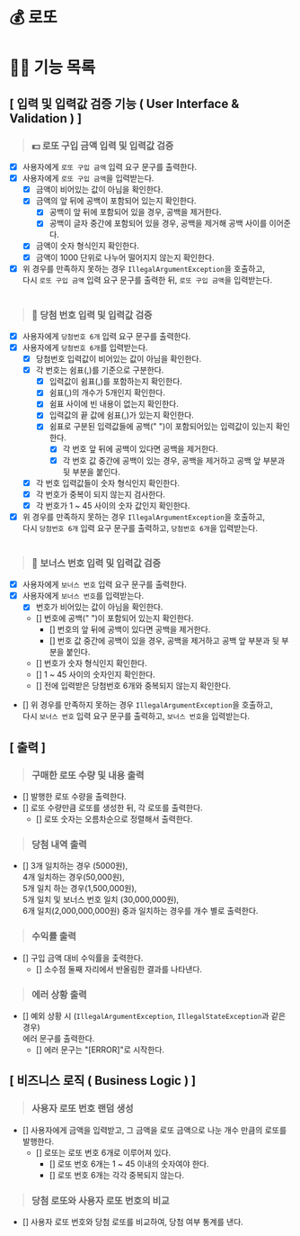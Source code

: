 # 💰 로또

# 👨‍💻 기능 목록

## [ 입력 및 입력값 검증 기능 ( User Interface & Validation ) ]

> ### 💵 로또 구입 금액 입력 및 입력값 검증

- [x] 사용자에게 `로또 구입 금액` 입력 요구 문구를 출력한다.
- [x] 사용자에게 `로또 구입 금액`을 입력받는다.
    - [x] 금액이 비어있는 값이 아님을 확인한다.
    - [x] 금액의 앞 뒤에 공백이 포함되어 있는지 확인한다.
        - [x] 공백이 앞 뒤에 포함되어 있을 경우, 공백을 제거한다.
        - [x] 공백이 글자 중간에 포함되어 있을 경우, 공백을 제거해 공백 사이를 이어준다.
    - [x] 금액이 숫자 형식인지 확인한다.
    - [x] 금액이 1000 단위로 나누어 떨어지지 않는지 확인한다.
- [x] 위 경우를 만족하지 못하는 경우 `IllegalArgumentException`을 호출하고,
  <br>다시 `로또 구입 금액` 입력 요구 문구를 출력한 뒤, `로또 구입 금액`을 입력받는다.
  <br><br>

> ### 🎰 당첨 번호 입력 및 입력값 검증

- [x] 사용자에게 `당첨번호 6개` 입력 요구 문구를 출력한다.
- [x] 사용자에게 `당첨번호 6개`를 입력받는다.
    - [x] 당첨번호 입력값이 비어있는 값이 아님을 확인한다.
    - [x] 각 번호는 쉼표(,)를 기준으로 구분한다.
        - [x] 입력값이 쉼표(,)를 포함하는지 확인한다.
        - [x] 쉼표(,)의 개수가 5개인지 확인한다.
        - [x] 쉼표 사이에 빈 내용이 없는지 확인한다.
        - [x] 입력값의 끝 값에 쉼표(,)가 있는지 확인한다.
        - [x] 쉼표로 구분된 입력값들에 공백(" ")이 포함되어있는 입력값이 있는지 확인한다.
            - [x] 각 번호 앞 뒤에 공백이 있다면 공백을 제거한다.
            - [x] 각 번호 값 중간에 공백이 있는 경우, 공백을 제거하고 공백 앞 부분과 뒷 부분을 붙인다.
    - [x] 각 번호 입력값들이 숫자 형식인지 확인한다.
    - [x] 각 번호가 중복이 되지 않는지 검사한다.
    - [x] 각 번호가 1 ~ 45 사이의 숫자 값인지 확인한다.
- [x] 위 경우를 만족하지 못하는 경우 `IllegalArgumentException`을 호출하고,
  <br>다시 `당첨번호 6개` 입력 요구 문구를 출력하고, `당첨번호 6개`을 입력받는다.
  <br><br>

> ### 🎯 보너스 번호 입력 및 입력값 검증

- [x] 사용자에게 `보너스 번호` 입력 요구 문구를 출력한다.
- [x] 사용자에게 `보너스 번호`를 입력받는다.
    - [x] 번호가 비어있는 값이 아님을 확인한다.
    - [] 번호에 공백(" ")이 포함되어 있는지 확인한다.
        - [] 번호의 앞 뒤에 공백이 있다면 공백을 제거한다.
        - [] 번호 값 중간에 공백이 있을 경우, 공백을 제거하고 공백 앞 부분과 뒷 부분을 붙인다.
    - [] 번호가 숫자 형식인지 확인한다.
    - [] 1 ~ 45 사이의 숫자인지 확인한다.
    - [] 전에 입력받은 당첨번호 6개와 중복되지 않는지 확인한다.
- [] 위 경우를 만족하지 못하는 경우 `IllegalArgumentException`을 호출하고,
  <br>다시 `보너스 번호` 입력 요구 문구를 출력하고, `보너스 번호`을 입력받는다.

## [ 출력 ]

> ### 구매한 로또 수량 및 내용 출력

- [] 발행한 로또 수량을 출력한다.
- [] 로또 수량만큼 로또를 생성한 뒤, 각 로또를 출력한다.
    - [] 로또 숫자는 오름차순으로 정렬해서 출력한다.
      <br>

> ### 당첨 내역 출력

- [] 3개 일치하는 경우 (5000원),<br>4개 일치하는 경우(50,000원),<br>5개 일치 하는 경우(1,500,000원),<br>5개 일치 및 보너스 번호 일치 (30,000,000원),<br> 6개
  일치(2,000,000,000원) 중과 일치하는 경우를 개수 별로 출력한다.
  <br>

> ### 수익률 출력

- [] 구입 금액 대비 수익률을 춫력한다.
    - [] 소수점 둘째 자리에서 반올림한 결과를 나타낸다.

> ### 에러 상황 출력

- [] 예외 상황 시 (`IllegalArgumentException`, `IllegalStateException`과 같은 경우)
  <br> 에러 문구를 출력한다.
    - [] 에러 문구는 "[ERROR]"로 시작한다.

## [ 비즈니스 로직 ( Business Logic ) ]

> ### 사용자 로또 번호 랜덤 생성

- [] 사용자에게 금액을 입력받고, 그 금액을 로또 금액으로 나눈 개수 만큼의 로또를 발행한다.
    - [] 로또는 로또 번호 6개로 이루어져 있다.
        - [] 로또 번호 6개는 1 ~ 45 이내의 숫자여야 한다.
        - [] 로또 번호 6개는 각각 중복되지 않는다.

> ### 당첨 로또와 사용자 로또 번호의 비교

- [] 사용자 로또 번호와 당첨 로또를 비교하여, 당첨 여부 통계를 낸다.